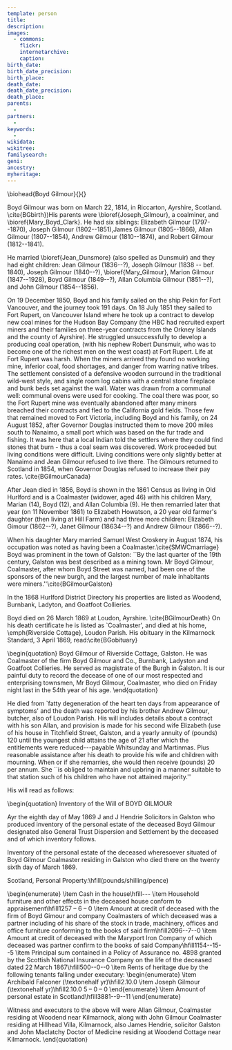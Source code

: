 ```yaml
---
template: person
title: 
description:
images:
  - commons: 
    flickr: 
    internetarchive: 
    caption: 
birth_date: 
birth_date_precision: 
birth_place: 
death_date: 
death_date_precision: 
death_place: 
parents:
  - 
partners:
  - 
keywords:
  - 
wikidata: 
wikitree: 
familysearch: 
geni: 
ancestry: 
myheritage: 
---
```


\biohead{Boyd Gilmour}{}{}

Boyd Gilmour was born on March 22, 1814, in Riccarton, Ayrshire, Scotland. \cite{BGbirth})His parents were \bioref{Joseph_Gilmour}, a coalminer, and \bioref{Mary_Boyd_Clark}.
He had six siblings: Elizabeth Gilmour (1797--1870), Joseph Gilmour (1802--1851),James Gilmour (1805--1866), Allan Gilmour (1807--1854), Andrew Gilmour (1810--1874),
and Robert Gilmour (1812--1841).

He married \bioref{Jean_Dunsmore} (also spelled as Dunsmuir) and they had eight children:
Jean Gilmour (1836--?), Joseph Gilmour (1838 -- bef. 1840), Joseph Gilmour (1840--?), \bioref{Mary_Gilmour},
Marion Gilmour (1847--1928), Boyd Gilmour (1849--?), Allan Columbia Gilmour (1851--?), and John Gilmour (1854--1856).

On 19 December 1850, Boyd and his family sailed on the ship Pekin for Fort Vancouver, and the journey took 191 days. On 18 July 1851 they sailed to Fort Rupert, on Vancouver Island where he took up a contract to develop new coal mines for the Hudson Bay Company (the HBC had recruited expert miners and their families on three-year contracts from the Orkney Islands and the county of Ayrshire). He struggled unsuccessfully to develop a producing coal operation, (with his nephew Robert Dunsmuir, who was to become one of the richest men on the west coast) at Fort Rupert. Life at Fort Rupert was harsh. When the miners arrived they found no working mine, inferior coal, food shortages, and danger from warring native tribes. The settlement consisted of a defensive wooden surround in the traditional wild-west style, and single room log cabins with a central stone fireplace and bunk beds set against the wall. Water was drawn from a communal well: communal ovens were used for cooking. The coal there was poor, so the Fort Rupert mine was eventually abandoned after many miners breached their contracts and fled to the California gold fields. Those few that remained moved to Fort Victoria, including Boyd and his family, on 24 August 1852, after Governor Douglas instructed them to move 200 miles south to Nanaimo, a small port which was based on the fur trade and fishing. It was here that a local Indian told the settlers where they could find stones that burn - thus a coal seam was discovered. Work proceeded but living conditions were difficult. Living conditions were only slightly better at Nanaimo and Jean Gilmour refused to live there. The Gilmours returned to Scotland in 1854, when Governor Douglas refused to increase their pay rates. \cite{BGilmourCanada}

After Jean died in 1856, Boyd is shown in the 1861 Census as living in Old Hurlford and is a Coalmaster (widower, aged 46) with his children Mary, Marian (14), Boyd (12), and Allan Columbia (9). He then remarried later that year (on 11 November 1861) to Elizabeth Howatson, a 20 year old farmer's daughter (then living at Hill Farm) and had three more children: Elizabeth Gimour (1862--?), Janet Gilmour (18634--?) and Andrew Gilmour (1866--?).

When his daughter Mary married Samuel West Croskery in August 1874, his occupation was noted as having been a Coalmaster.\cite{SMWCmarriage}
Boyd was prominent in the town of Galston: ``By the last quarter of the 19th century, Galston was best described as a mining town. Mr Boyd Gilmour, Coalmaster, after whom Boyd Street was named, had been one of the sponsors of the new burgh, and the largest number of male inhabitants were miners.''\cite{BGilmourGalston}

In the 1868 Hurlford District Directory his properties are listed as Woodend, Burnbank, Ladyton, and Goatfoot Collieries.

Boyd died on 26 March 1869 at Loudon, Ayrshire. \cite{BGilmourDeath} On his death certificate he is listed as `Coalmaster', and died at his home, \emph{Riverside Cottage}, Loudon Parish. His obituary in the Kilmarnock Standard, 3 April 1869, read:\cite{BGobituary}

\begin{quotation}
Boyd Gilmour of Riverside Cottage, Galston. He was Coalmaster of the firm Boyd Gilmour and Co., Burnbank, Ladyston and Goatfoot Collieries. He served as magistrate of the Burgh in Galston. It is our painful duty to record the decease of one of our most respected and enterprising townsmen, Mr Boyd Gilmour, Coalmaster, who died on Friday night last in the 54th year of his age.
\end{quotation}

He died from `fatty degeneration of the heart ten days from appearance of symptoms' and the death was reported by his brother Andrew Gilmour, butcher, also of Loudon Parish. His will includes details about a contract with his son Allan, and provision is made for his second wife Elizabeth (use of his house in Titchfield Street, Galston, and a yearly annuity of (pounds) 120 until the youngest child attains the age of 21 after which the entitlements were reduced---payable Whitsunday and Martinmas. Plus reasonable assistance after his death to provide his wife and children with mourning. When or if she remarries, she would then receive (pounds) 20 per annum. She ``is obliged to maintain and upbring in a manner suitable to that station such of his children who have not attained majority.''

His will read as follows:

\begin{quotation}
Inventory of the Will of BOYD GILMOUR

Ayr the eighth day of May 1869 J and J Hendrie Solicitors in Galston who produced inventory of the personal estate of the deceased Boyd Gilmour designated also General Trust Dispersion and Settlement by the deceased and of which inventory follows.

Inventory of the personal estate of the deceased wheresoever situated of Boyd Gilmour Coalmaster residing in Galston who died there on the twenty sixth day of March 1869.

Scotland, Personal Property:\hfill(pounds/shilling/pence)

\begin{enumerate}
\item Cash in the house\hfill---
\item Household furniture and other effects in the deceased house conform to appraisement\hfill1257 – 6 – 0
\item Amount at credit of deceased with the firm of Boyd Gimour and company Coalmasters of which deceased was a partner including of his share of the stock in trade, machinery, offices and office furniture conforming to the books of said firm\hfill2096--7--0
\item Amount at credit of deceased with the Maryport Iron Company of which deceased was partner confirm to the books of said Company\hfill1154--15--5
\item Principal sum contained in a Policy of Assurance no. 4898 granted by the Scottish National Insurance Company on the life of the deceased dated 22 March 1867\hfill500--0--0
\item Rents of heritage due by the following tenants falling under executary:
\begin{enumerate}
 \item Archibald Falconer (\textonehalf yr)\hfill2.10.0
 \item Joseph Gilmour (\textonehalf yr)\hfill2.10.0 5 – 0 – 0
\end{enumerate}
\item Amount of personal estate in Scotland\hfill3881--9--11
\end{enumerate}

Witness and executors to the above will were Allan Gilmour, Coalmaster residing at Woodend near Kilmarnock, along with John Gilmour Coalmaster residing at Hillhead Villa, Kilmarnock, also James Hendrie, solicitor Galston and John Maclatchy Doctor of Medicine residing at Woodend Cottage near Kilmarnock.
\end{quotation}
